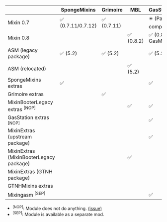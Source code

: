 |   | SpongeMixins | Grimoire | MBL | GasStation | GTNHMixins | GTNHMixinsLite | UniMixins |
| -- | -- | -- | -- | -- | -- | -- | -- |
| Mixin 0.7 | ✅ (0.7.11/0.7.12) | ✅ (0.7.11) | | ✴️ (Partial compat) | | | ✴️ (Partial compat) |
| Mixin 0.8 | | | ✅ (0.8.2) | ✅ (0.8.5-GasMix) | ✅ (0.8.5-GTNH) | | ✅ (0.8.5-UniMix)
| ASM (legacy package) | ✅ (5.2) | ✅ (5.2) | | ✅ (5.2) | | | ✴️ (Emulated) |
| ASM (relocated) | | | ✅ (5.2) | | ✅ (9.4) | | ✅ (9.4) |
| SpongeMixins extras | ✅ | | | ✅ | ✅ | | ✅ |
| Grimoire extras | | ✅ | | | | | |
| MixinBooterLegacy extras <sup>[NOP]</sup> | | | ✅ | ✅ | | | |
| GasStation extras <sup>[NOP]</sup> | | | | ✅ | | | |
| MixinExtras (upstream package) | | | | ✅ | | | |
| MixinExtras (MixinBooterLegacy package) | | | ✅ | | | | |
| MixinExtras (GTNH package) | | | | | ✅ | ✅ | ✅ |
| GTNHMixins extras | | | | | ✅ | ✅ | ✅ |
| Mixingasm <sup>[SEP]</sup> | | | | ✅ | | | |

* <sup>[NOP]</sup>: Module does not do anything. [(issue)](https://github.com/FalsePattern/GasStation/issues/15)
* <sup>[SEP]</sup>: Module is available as a separate mod.
